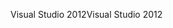 <span data-ttu-id="c6561-101">Visual Studio 2012</span><span class="sxs-lookup"><span data-stu-id="c6561-101">Visual Studio 2012</span></span>